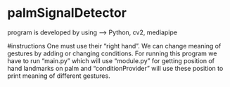 # palmSignalDetector
program is developed by using --> Python, cv2, mediapipe

#instructions
One must use their “right hand”.
We can change meaning of gestures by adding or changing conditions.
For running this program we have to run “main.py” which will use “module.py” for getting position of hand landmarks on palm and “conditionProvider” will use these position to print meaning of different gestures. 
